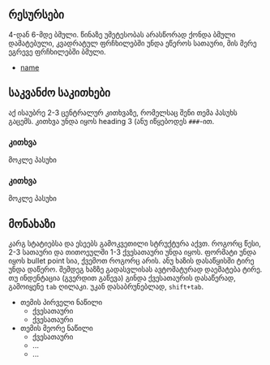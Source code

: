 ﻿## რესურსები
4-დან 6-მდე ბმული. წინაზე უმეტესობას არასწორად ქონდა ბმული დამატებული, კვადრატულ ფრჩხილებში უნდა ეწეროს სათაური, მის მერე ეგრევე ფრჩხილებში ბმული.

- [name](url)

## საკვანძო საკითხები
აქ ისაუბრე 2-3 ცენტრალურ კითხვაზე, რომელსაც შენი თემა პასუხს გაცემს. კითხვა უნდა იყოს heading 3 (ანუ იწყებოდეს `###`-ით.

### კითხვა
მოკლე პასუხი

### კითხვა
მოკლე პასუხი

## მონახაზი
კარგ სტატიებსა და ესეებს გამოკვეთილი სტრუქტურა აქვთ. როგორც წესი, 2-3 სათაური და თითოეულში 1-3 ქვესათაური უნდა იყოს. ფორმატი უნდა იყოს bullet point სია, ქვემოთ როგორც არის. ანუ ხაზის დასაწყისში ტირე უნდა დაწერო. შემდეგ ხაზზე გადასვლისას ავტომატურად დაემატება ტირე. თუ ინდენტაცია (გვერდით გაწევა) გინდა ქვესათაურის დასაწერად, გამოიყენე `tab` ღილაკი. უკან დასაბრუნებლად, `shift+tab`.

- თემის პირველი ნაწილი
	- ქვესათაური
	- ქვესათაური
- თემის მეორე ნაწილი
	- ქვესათაური
	- ...
	- ...
